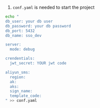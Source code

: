1. `conf.yaml` is needed to start the project
```sh
echo "
db_user: your db user
db_password: your db password
db_port: 5432
db_name: sso_dev

server:
  mode: debug

crendentials:
  jwt_secret: YOUR jwt code

aliyun_sms:
  region: 
  ak: 
  aks: 
  sign_name: 
  template_code: 
" >> conf.yaml
```
